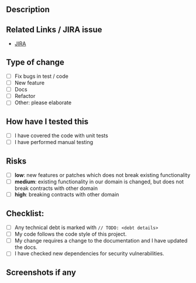 ## Description
<!--- Describe your changes in detail -->

## Related Links / JIRA issue
<!--- Please link to the issue here. -->
- [JIRA](https://tentanganak-v2.atlassian.net/browse/EDU-00)

## Type of change
<!--- What types of changes does your code introduce? Put an `x` in all the boxes that apply: -->
- [ ] Fix bugs in test / code
- [ ] New feature
- [ ] Docs
- [ ] Refactor
- [ ] Other: please elaborate

## How have I tested this
<!-- Provide instructions on how you have tested this change -->
- [ ] I have covered the code with unit tests
- [ ] I have performed manual testing

## Risks
<!--- Put an `x` in one of the following -->
- [ ] **low**: new features or patches which does not break existing functionality
- [ ] **medium**: existing functionality in our domain is changed, but does not break contracts with other domain
- [ ] **high**: breaking contracts with other domain

## Checklist:
<!--- Go over all the following points, and put an `x` in all the boxes that apply. -->
<!--- If you're unsure about any of these, don't hesitate to ask. We're here to help! -->
- [ ] Any technical debt is marked with `// TODO: <debt details>`
- [ ] My code follows the code style of this project.
- [ ] My change requires a change to the documentation and I have updated the docs.
- [ ] I have checked new dependencies for security vulnerabilities.

## Screenshots if any
<!-- picture speaks a thousand words -->
